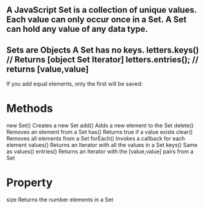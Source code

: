 A JavaScript Set is a collection of unique values.
Each value can only occur once in a Set.
A Set can hold any value of any data type.
---------------------------------------------------------
Sets are Objects
A Set has no keys.
letters.keys()                  // Returns [object Set Iterator]
letters.entries();              // returns [value,value]
---------------------------------------------------------
If you add equal elements, only the first will be saved:

# Methods
new Set()       	Creates a new Set
add()	            Adds a new element to the Set
delete()	        Removes an element from a Set
has()	            Returns true if a value exists
clear()	            Removes all elements from a Set
forEach()	        Invokes a callback for each element
values()	        Returns an Iterator with all the values in a Set
keys()	            Same as values()
entries()	        Returns an Iterator with the [value,value] pairs from a Set

# Property
size	            Returns the number elements in a Set